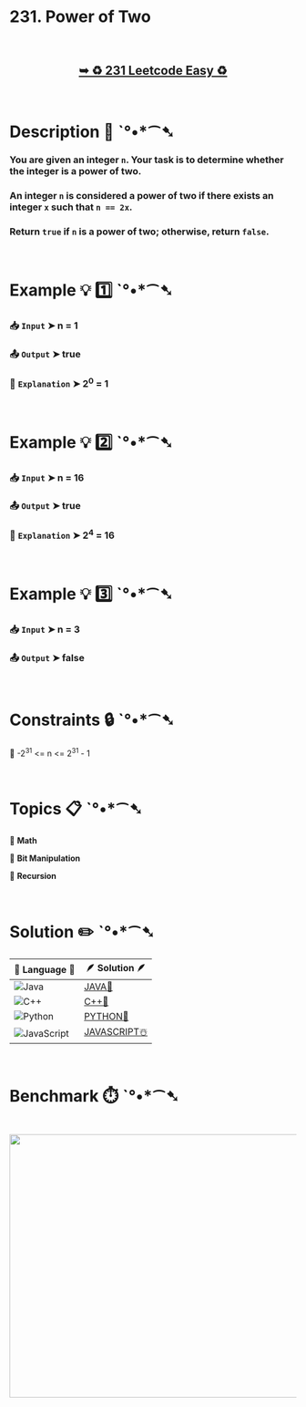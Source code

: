 # 231. Power of Two

</br>

<h2 align="center"> 

<a href="https://leetcode.com/problems/power-of-two/description/?envType=daily-question&envId=2025-08-09"><strong>➥ ♻️ 231 Leetcode Easy ♻️ </strong></a>
</h2>

</br>

# Description 📜 ˋ°•*⁀➷

### You are given an integer `n`. Your task is to determine whether the integer is a power of two.

### An integer `n` is considered a power of two if there exists an integer `x` such that `n == 2x`.

### Return `true` if `n` is a power of two; otherwise, return `false`.

</br>

# Example 💡 1️⃣ ˋ°•*⁀➷

  ### 📥 `Input`  ➤ n = 1

  ### 📤 `Output`  ➤ true

  ### 🔦 `Explanation`  ➤ 2<sup>0</sup> = 1

</br>

# Example 💡 2️⃣ ˋ°•*⁀➷

  ### 📥 `Input` ➤ n = 16

  ### 📤 `Output`  ➤ true

  ### 🔦 `Explanation` ➤ 2<sup>4</sup> = 16

</br>

# Example 💡 3️⃣ ˋ°•*⁀➷

  ### 📥 `Input` ➤ n = 3

  ### 📤 `Output`  ➤ false

</br>

# Constraints 🔒 ˋ°•*⁀➷

🔹 -2<sup>31</sup> <= n <= 2<sup>31</sup> - 1 </br>

</br>

# Topics 📋 ˋ°•*⁀➷

🔸 **Math**  </br>

🔸 **Bit Manipulation**  </br>

🔸 **Recursion**  </br>

</br>

# Solution ✏️ ˋ°•*⁀➷

| 📒 Language 📒  | 🪶 Solution 🪶 |
| ------------- | ------------- |
|  ![Java](https://img.shields.io/badge/java-%23ED8B00.svg?style=for-the-badge&logo=openjdk&logoColor=white)  | [JAVA🍁](https://github.com/Prakhar-002/LEETCODE/blob/main/%F0%9F%8D%84%20Daily%20Challenge%202025%20%F0%9F%8D%B3/%F0%9F%94%AC%20Examine%20Thoroughly%20%F0%9F%A7%AC/08%20Aug%20%F0%9F%8C%B8/09%20-%2008%20-%202025%20---%20231.%20Power%20of%20Two%20%E2%98%83%EF%B8%8F%20%F0%9F%8D%81%20%F0%9F%8D%B0%20%F0%9F%8E%B2/%F0%9F%8D%81JAVA%20-%20231.%20Power%20of%20Two.java) |
|  ![C++](https://img.shields.io/badge/c++-%2300599C.svg?style=for-the-badge&logo=c%2B%2B&logoColor=white)  | [C++🎲](https://github.com/Prakhar-002/LEETCODE/blob/main/%F0%9F%8D%84%20Daily%20Challenge%202025%20%F0%9F%8D%B3/%F0%9F%94%AC%20Examine%20Thoroughly%20%F0%9F%A7%AC/08%20Aug%20%F0%9F%8C%B8/09%20-%2008%20-%202025%20---%20231.%20Power%20of%20Two%20%E2%98%83%EF%B8%8F%20%F0%9F%8D%81%20%F0%9F%8D%B0%20%F0%9F%8E%B2/%F0%9F%8E%B2CPP%20-%20231.%20Power%20of%20Two.cpp)  |
|  ![Python](https://img.shields.io/badge/python-3670A0?style=for-the-badge&logo=python&logoColor=ffdd54)    | [PYTHON🍰](https://github.com/Prakhar-002/LEETCODE/blob/main/%F0%9F%8D%84%20Daily%20Challenge%202025%20%F0%9F%8D%B3/%F0%9F%94%AC%20Examine%20Thoroughly%20%F0%9F%A7%AC/08%20Aug%20%F0%9F%8C%B8/09%20-%2008%20-%202025%20---%20231.%20Power%20of%20Two%20%E2%98%83%EF%B8%8F%20%F0%9F%8D%81%20%F0%9F%8D%B0%20%F0%9F%8E%B2/%F0%9F%8D%B0PYTHON%20-%20231.%20Power%20of%20Two.py) |
| ![JavaScript](https://img.shields.io/badge/javascript-%23323330.svg?style=for-the-badge&logo=javascript&logoColor=%23F7DF1E)   | [JAVASCRIPT☃️](https://github.com/Prakhar-002/LEETCODE/blob/main/%F0%9F%8D%84%20Daily%20Challenge%202025%20%F0%9F%8D%B3/%F0%9F%94%AC%20Examine%20Thoroughly%20%F0%9F%A7%AC/08%20Aug%20%F0%9F%8C%B8/09%20-%2008%20-%202025%20---%20231.%20Power%20of%20Two%20%E2%98%83%EF%B8%8F%20%F0%9F%8D%81%20%F0%9F%8D%B0%20%F0%9F%8E%B2/%E2%98%83%EF%B8%8FJAVASCRIPT%20-%20231.%20Power%20of%20Two.js) |

</br>

# Benchmark ⏱️ ˋ°•*⁀➷

<h1  align="center" >

<img src ="https://github.com/user-attachments/assets/f6d3d143-1399-4d28-9f9d-17ee08ce8afb" width = "700px" height="462px" />

</h1>
